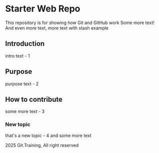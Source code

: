 # Starter Web Repo

This repository is for showing how Git and GitHub work
Some more text! And even more text, more text with stash example

## Introduction

intro text - 1

## Purpose

purpose text - 2

## How to contribute

some more text - 3

### New topic

that's a new topic - 4
and some more text

2025 Git.Training, All right reserved